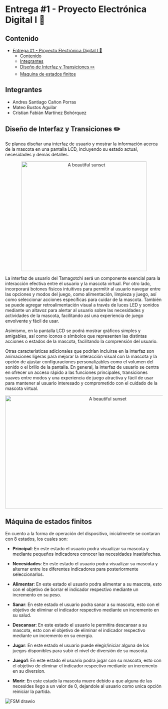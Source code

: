 # Entrega #1 - Proyecto Electrónica Digital I 👾

## Contenido

- [Entrega #1 - Proyecto Electrónica Digital I 👾](#entrega-1---proyecto-electrónica-digital-i-)
  - [Contenido](#contenido)
  - [Integrantes](#integrantes)
  - [Diseño de Interfaz y Transiciones ✏️](#diseño-de-interfaz-y-transiciones-️)
  - [Maquina de estados finitos](#Máquina-de-estados-finitos)

## Integrantes

- Andres Santiago Cañon Porras
- Mateo Bustos Aguilar
- Cristian Fabián Martínez Bohórquez

## Diseño de Interfaz y Transiciones ✏️

Se planea diseñar una interfaz de usuario y mostrar la información acerca de la mascota en una pantalla LCD, incluyendo su estado actual, necesidades y demás detalles.

<p align="center">
  <img src="https://tamagotchi.com/wp-content/uploads/OGTAMA_Instruction-1-800x699.png" alt="A beautiful sunset" width="400" height="349,5">
</p>

La interfaz de usuario del Tamagotchi será un componente esencial para la interacción efectiva entre el usuario y la mascota virtual. Por otro lado, incorporará botones físicos intuitivos para permitir al usuario navegar entre las opciones y modos del juego, como alimentación, limpieza y juego, así como seleccionar acciones específicas para cuidar de la mascota. También se puede agregar retroalimentación visual a través de luces LED y sonidos mediante un altavoz para alertar al usuario sobre las necesidades y actividades de la mascota, facilitando así una experiencia de juego envolvente y fácil de usar.

Asimismo, en la pantalla LCD se podrá mostrar gráficos simples y amigables, así como iconos o símbolos que representen las distintas acciones o estados de la mascota, facilitando la comprensión del usuario.

Otras características adicionales que podrían incluirse en la interfaz son animaciones ligeras para mejorar la interacción visual con la mascota y la opción de ajustar configuraciones personalizables como el volumen del sonido o el brillo de la pantalla. En general, la interfaz de usuario se centra en ofrecer un acceso rápido a las funciones principales, transiciones suaves entre modos y una experiencia de juego atractiva y fácil de usar para mantener al usuario interesado y comprometido con el cuidado de la mascota virtual.

<p align="center">
  <img src="https://i.ytimg.com/vi/S9QTScMz8w4/maxresdefault.jpg" alt="A beautiful sunset" width="640" height="360">
</p>

## Máquina de estados finitos

En cuento a la forma de operación del dispositivo, inicialmente se contaran con 8 estados, los cuales son:

  - **Principal**: En este estado el usuario podra visualizar su mascota y mediante pequeños indicadores conocer las necesidades insatisfechas.

  - **Necesidades**: En este estado el usuario podra visualizar su mascota y alternar entre los diferentes indicadores para posteriormente seleccionarlos.

  - **Alimentar**: En este estado el usuario podra alimentar a su mascota, esto con el objetivo de borrar el indicador respectivo mediante un incremento en su peso.
    
  - **Sanar**: En este estado el usuario podra sanar a su mascota, esto con el objetivo de eliminar el indicador respectivo mediante un incremento en su salud.

  - **Descansar**: En este estado el usuario le permitira descansar a su mascota, esto con el objetivo de eliminar el indicador respectivo mediante un incremento en su energia.

  - **Jugar**: En este estado el usuario puede elegir/iniciar alguna de los juegos disponibles para subir el nivel de diversión de su mascota. 

  - **Juego1**: En este estado el usuario podra jugar con su mascota, esto con el objetivo de eliminar el indicador respectivo mediante un incremento en su diversion.

  - **Morir**: En este estado la mascota muere debido a que alguna de las necesides llego a un valor de 0, dejandole al usuario como unica opción reiniciar la partida.

![FSM drawio](https://github.com/unal-edigital1-lab/entrega-1-proyecto-grupo03-2024-1/assets/95363361/ca14c3b0-b480-45b0-8f7b-a5e73a0e037d)







